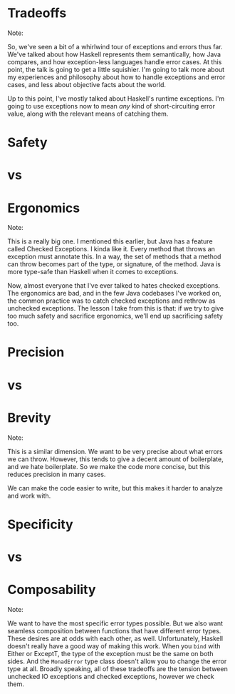 # Tradeoffs

Note:

So, we've seen a bit of a whirlwind tour of exceptions and errors thus far.
We've talked about how Haskell represents them semantically, how Java compares, and how exception-less languages handle error cases.
At this point, the talk is going to get a little squishier.
I'm going to talk more about my experiences and philosophy about how to handle exceptions and error cases, and less about objective facts about the world.

Up to this point, I've mostly talked about Haskell's runtime exceptions.
I'm going to use exceptions now to mean *any* kind of short-circuiting error value, along with the relevant means of catching them.


# Safety
# vs 
# Ergonomics 

Note:

This is a really big one.
I mentioned this earlier, but Java has a feature called Checked Exceptions.
I kinda like it.
Every method that throws an exception must annotate this.
In a way, the set of methods that a method can throw becomes part of the type, or signature, of the method.
Java is more type-safe than Haskell when it comes to exceptions.

Now, almost everyone that I've ever talked to hates checked exceptions.
The ergonomics are bad, and in the few Java codebases I've worked on, the common practice was to catch checked exceptions and rethrow as unchecked exceptions.
The lesson I take from this is that: if we try to give too much safety and sacrifice ergonomics, we'll end up sacrificing safety too.


# Precision 
# vs 
# Brevity 

Note: 

This is a similar dimension.
We want to be very precise about what errors we can throw.
However, this tends to give a decent amount of boilerplate, and we hate boilerplate.
So we make the code more concise, but this reduces precision in many cases.

We can make the code easier to write, but this makes it harder to analyze and work with.


# Specificity 
# vs 
# Composability

Note:

We want to have the most specific error types possible.
But we also want seamless composition between functions that have different error types.
These desires are at odds with each other, as well.
Unfortunately, Haskell doesn't really have a good way of making this work.
When you `bind` with Either or ExceptT, the type of the exception must be the same on both sides.
And the `MonadError` type class doesn't allow you to change the error type at all.
Broadly speaking, all of these tradeoffs are the tension between unchecked IO exceptions and checked exceptions, however we check them.

